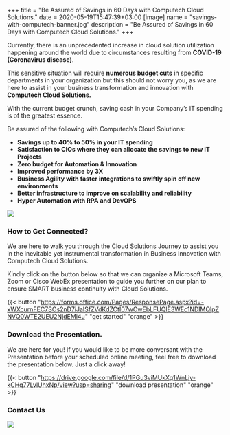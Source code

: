 +++
title = "Be Assured of Savings in 60 Days with Computech Cloud Solutions."
date = 2020-05-19T15:47:39+03:00
[image]
  name = "savings-with-computech-banner.jpg"
  description = "Be Assured of Savings in 60 Days with Computech Cloud Solutions."
+++

Currently, there is an unprecedented increase in cloud solution utilization happening around the world due to circumstances resulting from __COVID-19 (Coronavirus disease)__.

This sensitive situation will require __numerous budget cuts__ in specific departments in your organization but this should not worry you, as we are here to assist in your business transformation and innovation with __Computech Cloud Solutions.__

With the current budget crunch, saving cash in your Company’s IT spending is of the greatest essence. 

Be assured of the following with Computech’s Cloud Solutions:

- __Savings up to 40% to 50% in your IT spending__
- __Satisfaction to CIOs where they can allocate the savings to new IT Projects__
- __Zero budget for Automation & Innovation__
- __Improved performance by 3X__
- __Business Agility with faster integrations to swiftly spin off new environments__
- __Better infrastructure to improve on scalability and reliability__
- __Hyper Automation with RPA and DevOPS__

![](/news/savings-with-computech-media-post.jpg)

### How to Get Connected?

We are here to walk you through the Cloud Solutions Journey to assist you in the inevitable yet instrumental transformation in Business Innovation with Computech Cloud Solutions.

Kindly click on the button below so that we can organize a Microsoft Teams, Zoom or Cisco WebEx presentation to guide you further on our plan to ensure SMART business continuity with Cloud Solutions.

{{< button "https://forms.office.com/Pages/ResponsePage.aspx?id=-xWXcurnFEC7SOs2nD7iJaISfZVdKdZCtI07wOwEbLFUQlE3WEc1NDlMQlpZNVQ0WTE2UEU2NjdEMi4u" "get started" "orange" >}}
### Download the Presentation.

We are here for you! If you would like to be more conversant with the Presentation before your scheduled online meeting, feel free to download the presentation below. Just a click away!

{{< button "https://drive.google.com/file/d/1PGu3viMUkXg1WnLjy-kCHq77LvlUhxNp/view?usp=sharing" "download presentation" "orange" >}}

### Contact Us

![](/news/savings-with-computech-footer.jpg)
 